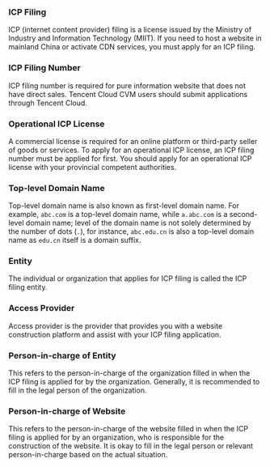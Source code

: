 ### ICP Filing

ICP (internet content provider) filing is a license issued by the Ministry of Industry and Information Technology (MIIT). If you need to host a website in mainland China or activate CDN services, you must apply for an ICP filing.

### ICP Filing Number

ICP filing number is required for pure information website that does not have direct sales. Tencent Cloud CVM users should submit applications through Tencent Cloud.

### Operational ICP License

A commercial license is required for an online platform or third-party seller of goods or services. To apply for an operational ICP license, an ICP filing number must be applied for first. You should apply for an operational ICP license with your provincial competent authorities.

### Top-level Domain Name

Top-level domain name is also known as first-level domain name. For example, `abc.com` is a top-level domain name, while `a.abc.com` is a second-level domain name; level of the domain name is not solely determined by the number of dots (`.`), for instance, `abc.edu.cn` is also a top-level domain name as `edu.cn` itself is a domain suffix.

### Entity

The individual or organization that applies for ICP filing is called the ICP filing entity.

### Access Provider

Access provider is the provider that provides you with a website construction platform and assist with your ICP filing application.

### Person-in-charge of Entity

This refers to the person-in-charge of the organization filled in when the ICP filing is applied for by the organization. Generally, it is recommended to fill in the legal person of the organization.

### Person-in-charge of Website

This refers to the person-in-charge of the website filled in when the ICP filing is applied for by an organization, who is responsible for the construction of the website. It is okay to fill in the legal person or relevant person-in-charge based on the actual situation.

